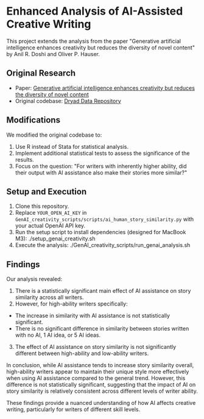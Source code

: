 # Enhanced Analysis of AI-Assisted Creative Writing

This project extends the analysis from the paper "Generative artificial intelligence enhances creativity but reduces the diversity of novel content" by Anil R. Doshi and Oliver P. Hauser.

## Original Research

- Paper: [Generative artificial intelligence enhances creativity but reduces the diversity of novel content](https://papers.ssrn.com/sol3/papers.cfm?abstract_id=4535536)
- Original codebase: [Dryad Data Repository](https://datadryad.org/stash/dataset/doi:10.5061/dryad.qfttdz0pm)

## Modifications

We modified the original codebase to:
1. Use R instead of Stata for statistical analysis.
2. Implement additional statistical tests to assess the significance of the results.
3. Focus on the question: "For writers with inherently higher ability, did their output with AI assistance also make their stories more similar?"

## Setup and Execution

1. Clone this repository.
2. Replace `YOUR_OPEN_AI_KEY` in `GenAI_creativity_scripts/scripts/ai_human_story_similarity.py` with your actual OpenAI API key.
3. Run the setup script to install dependencies (designed for MacBook M3): ./setup_genai_creativity.sh
4. Execute the analysis: ./GenAI_creativity_scripts/run_genai_analysis.sh
## Findings

Our analysis revealed:

1. There is a statistically significant main effect of AI assistance on story similarity across all writers.
2. However, for high-ability writers specifically:
- The increase in similarity with AI assistance is not statistically significant.
- There is no significant difference in similarity between stories written with no AI, 1 AI idea, or 5 AI ideas.
3. The effect of AI assistance on story similarity is not significantly different between high-ability and low-ability writers.

In conclusion, while AI assistance tends to increase story similarity overall, high-ability writers appear to maintain their unique style more effectively when using AI assistance compared to the general trend. However, this difference is not statistically significant, suggesting that the impact of AI on story similarity is relatively consistent across different levels of writer ability.

These findings provide a nuanced understanding of how AI affects creative writing, particularly for writers of different skill levels.

